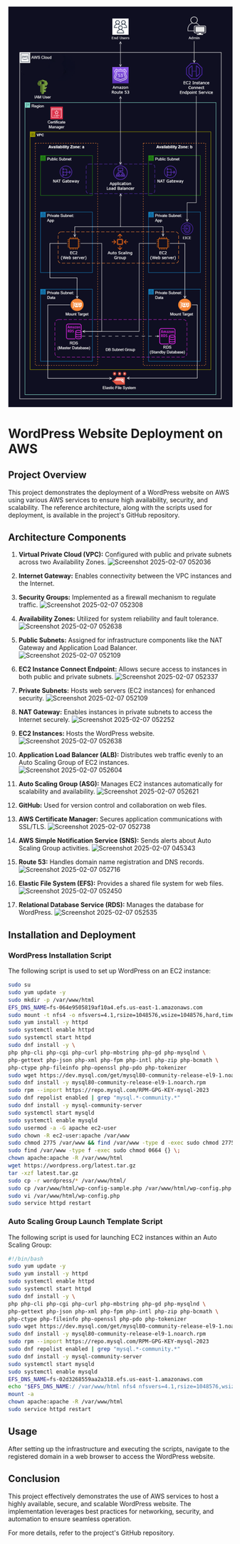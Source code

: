 ![Alt text](Host_a_WordPress_Website_on_AWS.png)



# WordPress Website Deployment on AWS

## Project Overview
This project demonstrates the deployment of a WordPress website on AWS using various AWS services to ensure high availability, security, and scalability. The reference architecture, along with the scripts used for deployment, is available in the project's GitHub repository.

## Architecture Components
1. **Virtual Private Cloud (VPC):** Configured with public and private subnets across two Availability Zones.
![Screenshot 2025-02-07 052036](https://github.com/user-attachments/assets/cbbb8386-cb5c-4d7c-b13d-f9dcbd8ef15c)


2. **Internet Gateway:** Enables connectivity between the VPC instances and the Internet.


3. **Security Groups:** Implemented as a firewall mechanism to regulate traffic.
![Screenshot 2025-02-07 052308](https://github.com/user-attachments/assets/0dfab377-90f2-493a-a6f0-03ec5a658a4b)


4. **Availability Zones:** Utilized for system reliability and fault tolerance.
![Screenshot 2025-02-07 052638](https://github.com/user-attachments/assets/dc2cb05d-355c-44c0-bb81-33e1db58c34e)


5. **Public Subnets:** Assigned for infrastructure components like the NAT Gateway and Application Load Balancer.
![Screenshot 2025-02-07 052109](https://github.com/user-attachments/assets/9afaf842-95b0-4d97-95d0-b008d5350c51)


6. **EC2 Instance Connect Endpoint:** Allows secure access to instances in both public and private subnets.
![Screenshot 2025-02-07 052337](https://github.com/user-attachments/assets/061a19b9-7fcb-4d74-b596-9c66a91cc7fa)


7. **Private Subnets:** Hosts web servers (EC2 instances) for enhanced security.
![Screenshot 2025-02-07 052109](https://github.com/user-attachments/assets/3dc008d6-c7dc-41d7-913a-f04caeaf91d5)


8. **NAT Gateway:** Enables instances in private subnets to access the Internet securely.
![Screenshot 2025-02-07 052252](https://github.com/user-attachments/assets/97ef38da-73d0-45d1-a34f-6e754ab44527)


9. **EC2 Instances:** Hosts the WordPress website.
![Screenshot 2025-02-07 052638](https://github.com/user-attachments/assets/23f06815-adcf-429e-869a-14a2fa0673b2)


10. **Application Load Balancer (ALB):** Distributes web traffic evenly to an Auto Scaling Group of EC2 instances.
![Screenshot 2025-02-07 052604](https://github.com/user-attachments/assets/57be8ea1-63e1-44bd-a7a6-934334f310d5)


11. **Auto Scaling Group (ASG):** Manages EC2 instances automatically for scalability and availability.
![Screenshot 2025-02-07 052621](https://github.com/user-attachments/assets/79724042-aa59-41db-b508-255e46c52eef)


12. **GitHub:** Used for version control and collaboration on web files.


13. **AWS Certificate Manager:** Secures application communications with SSL/TLS.
![Screenshot 2025-02-07 052738](https://github.com/user-attachments/assets/998f3502-73f7-4d5a-bf27-0e609e08c458)


14. **AWS Simple Notification Service (SNS):** Sends alerts about Auto Scaling Group activities.
![Screenshot 2025-02-07 045343](https://github.com/user-attachments/assets/787721b8-b788-4e27-a2ce-9541f178bba4)


15. **Route 53:** Handles domain name registration and DNS records.
![Screenshot 2025-02-07 052716](https://github.com/user-attachments/assets/491d8439-668f-4901-bd02-51d3b414c780)


16. **Elastic File System (EFS):** Provides a shared file system for web files.
![Screenshot 2025-02-07 052450](https://github.com/user-attachments/assets/1eb34795-0fa3-48bf-bce6-3edf3cc2f4cb)


17. **Relational Database Service (RDS):** Manages the database for WordPress.
![Screenshot 2025-02-07 052535](https://github.com/user-attachments/assets/12371a85-edd1-47c0-a93c-64e33293e52d)


## Installation and Deployment
### WordPress Installation Script
The following script is used to set up WordPress on an EC2 instance:
```bash
sudo su
sudo yum update -y
sudo mkdir -p /var/www/html
EFS_DNS_NAME=fs-064e9505819af10a4.efs.us-east-1.amazonaws.com
sudo mount -t nfs4 -o nfsvers=4.1,rsize=1048576,wsize=1048576,hard,timeo=600,retrans=2,noresvport "$EFS_DNS_NAME":/ /var/www/html
sudo yum install -y httpd
sudo systemctl enable httpd
sudo systemctl start httpd
sudo dnf install -y \
php php-cli php-cgi php-curl php-mbstring php-gd php-mysqlnd \
php-gettext php-json php-xml php-fpm php-intl php-zip php-bcmath \
php-ctype php-fileinfo php-openssl php-pdo php-tokenizer
sudo wget https://dev.mysql.com/get/mysql80-community-release-el9-1.noarch.rpm
sudo dnf install -y mysql80-community-release-el9-1.noarch.rpm
sudo rpm --import https://repo.mysql.com/RPM-GPG-KEY-mysql-2023
sudo dnf repolist enabled | grep "mysql.*-community.*"
sudo dnf install -y mysql-community-server
sudo systemctl start mysqld
sudo systemctl enable mysqld
sudo usermod -a -G apache ec2-user
sudo chown -R ec2-user:apache /var/www
sudo chmod 2775 /var/www && find /var/www -type d -exec sudo chmod 2775 {} \;
sudo find /var/www -type f -exec sudo chmod 0664 {} \;
chown apache:apache -R /var/www/html
wget https://wordpress.org/latest.tar.gz
tar -xzf latest.tar.gz
sudo cp -r wordpress/* /var/www/html/
sudo cp /var/www/html/wp-config-sample.php /var/www/html/wp-config.php
sudo vi /var/www/html/wp-config.php
sudo service httpd restart
```

### Auto Scaling Group Launch Template Script
The following script is used for launching EC2 instances within an Auto Scaling Group:
```bash
#!/bin/bash
sudo yum update -y
sudo yum install -y httpd
sudo systemctl enable httpd
sudo systemctl start httpd
sudo dnf install -y \
php php-cli php-cgi php-curl php-mbstring php-gd php-mysqlnd \
php-gettext php-json php-xml php-fpm php-intl php-zip php-bcmath \
php-ctype php-fileinfo php-openssl php-pdo php-tokenizer
sudo wget https://dev.mysql.com/get/mysql80-community-release-el9-1.noarch.rpm
sudo dnf install -y mysql80-community-release-el9-1.noarch.rpm
sudo rpm --import https://repo.mysql.com/RPM-GPG-KEY-mysql-2023
sudo dnf repolist enabled | grep "mysql.*-community.*"
sudo dnf install -y mysql-community-server
sudo systemctl start mysqld
sudo systemctl enable mysqld
EFS_DNS_NAME=fs-02d3268559aa2a318.efs.us-east-1.amazonaws.com
echo "$EFS_DNS_NAME:/ /var/www/html nfs4 nfsvers=4.1,rsize=1048576,wsize=1048576,hard,timeo=600,retrans=2 0 0" >> /etc/fstab
mount -a
chown apache:apache -R /var/www/html
sudo service httpd restart
```

## Usage
After setting up the infrastructure and executing the scripts, navigate to the registered domain in a web browser to access the WordPress website.

## Conclusion
This project effectively demonstrates the use of AWS services to host a highly available, secure, and scalable WordPress website. The implementation leverages best practices for networking, security, and automation to ensure seamless operation.

For more details, refer to the project's GitHub repository.


